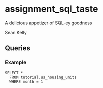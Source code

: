 # assignment_sql_taste
A delicious appetizer of SQL-ey goodness

Sean Kelly
## Queries

### Example

```
SELECT *
  FROM tutorial.us_housing_units
  WHERE month = 1
```
